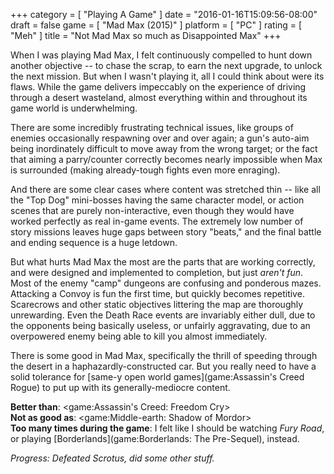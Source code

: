 +++
category = [ "Playing A Game" ]
date = "2016-01-16T15:09:56-08:00"
draft = false
game = [ "Mad Max (2015)" ]
platform = [ "PC" ]
rating = [ "Meh" ]
title = "Not Mad Max so much as Disappointed Max"
+++

When I was playing Mad Max, I felt continuously compelled to hunt down another objective -- to chase the scrap, to earn the next upgrade, to unlock the next mission.  But when I wasn't playing it, all I could think about were its flaws.  While the game delivers impeccably on the experience of driving through a desert wasteland, almost everything within and throughout its game world is underwhelming.

There are some incredibly frustrating technical issues, like groups of enemies occasionally respawning over and over again; a gun's auto-aim being inordinately difficult to move away from the wrong target; or the fact that aiming a parry/counter correctly becomes nearly impossible when Max is surrounded (making already-tough fights even more enraging).

And there are some clear cases where content was stretched thin -- like all the "Top Dog" mini-bosses having the same character model, or action scenes that are purely non-interactive, even though they would have worked perfectly as real in-game events.  The extremely low number of story missions leaves huge gaps between story "beats," and the final battle and ending sequence is a huge letdown.

But what hurts Mad Max the most are the parts that are working correctly, and were designed and implemented to completion, but just <i>aren't fun</i>.  Most of the enemy "camp" dungeons are confusing and ponderous mazes.  Attacking a Convoy is fun the first time, but quickly becomes repetitive.  Scarecrows and other static objectives littering the map are thoroughly unrewarding.  Even the Death Race events are invariably either dull, due to the opponents being basically useless, or unfairly aggravating, due to an overpowered enemy being able to kill you almost immediately.

There is some good in Mad Max, specifically the thrill of speeding through the desert in a haphazardly-constructed car.  But you really need to have a solid tolerance for [same-y open world games](game:Assassin's Creed Rogue) to put up with its generally-mediocre content.

<b>Better than</b>: <game:Assassin's Creed: Freedom Cry>  
<b>Not as good as</b>: <game:Middle-earth: Shadow of Mordor>  
<b>Too many times during the game</b>: I felt like I should be watching <i>Fury Road</i>, or playing [Borderlands](game:Borderlands: The Pre-Sequel), instead.

<i>Progress: Defeated Scrotus, did some other stuff.</i>
